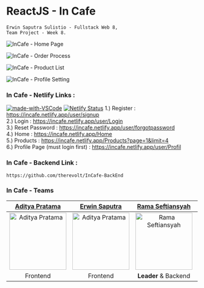 # ReactJS - In Cafe
    Erwin Saputra Sulistio - Fullstack Web 8, 
    Team Project - Week 8.

![InCafe - Home Page](https://user-images.githubusercontent.com/77045083/116245936-b2661e00-a793-11eb-84ca-1401ade1bec4.png)  

![InCafe - Order Process](https://user-images.githubusercontent.com/77045083/116245953-b6923b80-a793-11eb-9c32-c111584b7fd3.png)  

![InCafe - Product List](https://user-images.githubusercontent.com/77045083/116245971-bb56ef80-a793-11eb-9b90-56ce9a273465.png)  

![InCafe - Profile Setting](https://user-images.githubusercontent.com/77045083/116245993-bf830d00-a793-11eb-8131-338bb7aa8f9d.png)  

### In Cafe - Netlify Links :  

[![made-with-VSCode](https://img.shields.io/badge/Made%20for-VSCode-1f425f.svg)](https://code.visualstudio.com/)
[![Netlify Status](https://api.netlify.com/api/v1/badges/3e5e5f0e-297c-4bbe-85d7-12793c76f338/deploy-status)](https://app.netlify.com/sites/ciwin-react-tickitz-arkademy/deploys) 
1.) Register : https://incafe.netlify.app/user/signup  
2.) Login : https://incafe.netlify.app/user/Login  
3.) Reset Password : https://incafe.netlify.app/user/forgotpassword  
4.) Home : https://incafe.netlify.app/Home  
5.) Products : https://incafe.netlify.app/Products?page=1&limit=4  
6.) Profile Page (must login first) : https://incafe.netlify.app/user/Profil  

### In Cafe - Backend Link :
    https://github.com/therevolt/InCafe-BackEnd

### In Cafe - Teams
[Aditya Pratama](https://github.com/heatclift77) | [Erwin Saputra](https://github.com/ErwinSaputraSulistio) | [Rama Seftiansyah](https://github.com/therevolt) | [Wisnu Prasetio](https://github.com/prasetioad)
:-: | :-: | :-: | :-:
<img src="https://avatars.githubusercontent.com/u/73774501?v=4" alt="Aditya Pratama" width="150"/> | <img src="https://avatars.githubusercontent.com/u/77045083?v=4" alt="Aditya Pratama" width="150"/> | <img src="https://avatars.githubusercontent.com/u/58101157?v=4" alt="Rama Seftiansyah" width="150"/> | <img src="https://avatars.githubusercontent.com/u/66661143?v=4" alt="Wisnu Prasetio" width="150"/>
Frontend | Frontend | <b>Leader</b> & Backend | Backend

